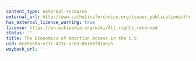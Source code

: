 ```yaml
---
content_type: external-resource
external_url: http://www.catholicsforchoice.org/issues_publications/the-economics-of-abortion-access-in-the-us/
has_external_license_warning: true
license: https://en.wikipedia.org/wiki/All_rights_reserved
status: ''
title: The Economics of Abortion Access in the U.S
uid: 8ce55b8a-e71c-423c-ac63-06168fd1a6a5
wayback_url: ''
---
```

